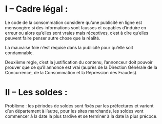 # I – Cadre légal :

Le code de la consommation considère qu’une publicité en ligne est mensongère si des informations sont fausses et capables d’induire en erreur ou alors qu’elles sont vraies mais réceptives, c’est à dire qu’elles peuvent faire penser autre chose que la réalité.

La mauvaise foie n’est requise dans la publicité pour qu’elle soit condamnable.

Deuxième règle, c’est la justification du contenu, l’annonceur doit pouvoir prouver que ce qu’il annonce est vrai (auprès de la Direction Générale de la Concurrence, de la Consommation et la Répression des Fraudes).

# II – Les soldes :

Problème : les périodes de soldes sont fixés par les préfectures et varient d’un département à l’autre, pour les sites marchands, les soldes vont commencer à la date la plus tardive et se terminer à la date la plus précoce.


